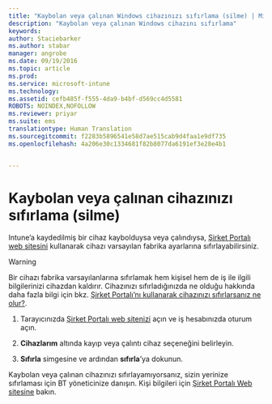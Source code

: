 ```yaml
---
title: "Kaybolan veya çalınan Windows cihazınızı sıfırlama (silme) | Microsoft Intune"
description: "Kaybolan veya çalınan Windows cihazını sıfırlama"
keywords: 
author: Staciebarker
ms.author: stabar
manager: angrobe
ms.date: 09/19/2016
ms.topic: article
ms.prod: 
ms.service: microsoft-intune
ms.technology: 
ms.assetid: cefb485f-f555-4da9-b4bf-d569cc4d5581
ROBOTS: NOINDEX,NOFOLLOW
ms.reviewer: priyar
ms.suite: ems
translationtype: Human Translation
ms.sourcegitcommit: f2283b5896541e58d7ae515cab9d4faa1e9df735
ms.openlocfilehash: 4a206e30c1334681f82b8077da6191ef3e28e4b1


---
```



# Kaybolan veya çalınan cihazınızı sıfırlama (silme)

Intune’a kaydedilmiş bir cihaz kaybolduysa veya çalındıysa, [Şirket Portalı web sitesini](http://portal.manage.microsoft.com) kullanarak cihazı varsayılan fabrika ayarlarına sıfırlayabilirsiniz.


> [!WARNING]
> Bir cihazı fabrika varsayılanlarına sıfırlamak hem kişisel hem de iş ile ilgili bilgilerinizi cihazdan kaldırır. Cihazınızı sıfırladığınızda ne olduğu hakkında daha fazla bilgi için bkz. [Şirket Portalı’nı kullanarak cihazınızı sıfırlarsanız ne olur?](what-happens-if-you-reset-your-device-using-the-company-portal-windows.md).


1.  Tarayıcınızda [Şirket Portalı web sitenizi](http://portal.manage.microsoft.com) açın ve iş hesabınızda oturum açın.

2.  **Cihazlarım** altında kayıp veya çalıntı cihaz seçeneğini belirleyin.

3.  **Sıfırla** simgesine ve ardından **sıfırla**’ya dokunun.

Kaybolan veya çalınan cihazınızı sıfırlayamıyorsanız, sizin yerinize sıfırlaması için BT yöneticinize danışın. Kişi bilgileri için [Şirket Portalı Web sitesine](http://portal.manage.microsoft.com) bakın.



<!--HONumber=Oct16_HO2-->


